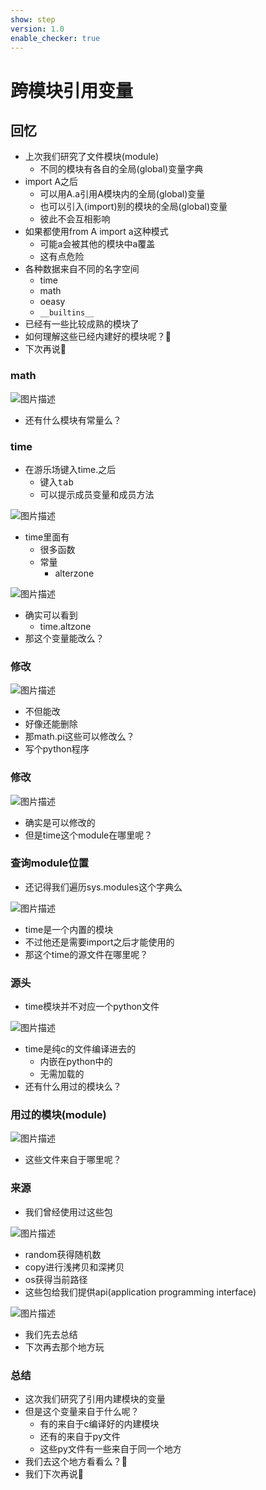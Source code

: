 ```yaml
---
show: step
version: 1.0
enable_checker: true
---
```


# 跨模块引用变量

## 回忆

- 上次我们研究了文件模块(module)
	- 不同的模块有各自的全局(global)变量字典
- import A之后
	- 可以用A.a引用A模块内的全局(global)变量
	- 也可以引入(import)别的模块的全局(global)变量
	- 彼此不会互相影响
- 如果都使用from A import a这种模式
	- 可能a会被其他的模块中a覆盖
	- 这有点危险
- 各种数据来自不同的名字空间
	- time
	- math
	- oeasy
	- `__builtins__`
- 已经有一些比较成熟的模块了
- 如何理解这些已经内建好的模块呢？🤔
- 下次再说👋

### math

![图片描述](https://doc.shiyanlou.com/courses/uid1190679-20220802-1659403687985)

- 还有什么模块有常量么？

### time

- 在游乐场键入time.之后
	- 键入<kbd>tab</kbd>
	- 可以提示成员变量和成员方法

![图片描述](https://doc.shiyanlou.com/courses/uid1190679-20220802-1659402718896)

- time里面有
	- 很多函数
	- 常量
		- alterzone

![图片描述](https://doc.shiyanlou.com/courses/uid1190679-20220802-1659403178275)

- 确实可以看到
	- time.altzone
- 那这个变量能改么？

### 修改

![图片描述](https://doc.shiyanlou.com/courses/uid1190679-20220802-1659422595729)

- 不但能改
- 好像还能删除
- 那math.pi这些可以修改么？
- 写个python程序

### 修改

![图片描述](https://doc.shiyanlou.com/courses/uid1190679-20220802-1659423963959)

- 确实是可以修改的
- 但是time这个module在哪里呢？

### 查询module位置

- 还记得我们遍历sys.modules这个字典么

![图片描述](https://doc.shiyanlou.com/courses/uid1190679-20220802-1659424065194)

- time是一个内置的模块
- 不过他还是需要import之后才能使用的
- 那这个time的源文件在哪里呢？

### 源头

- time模块并不对应一个python文件

![图片描述](https://doc.shiyanlou.com/courses/uid1190679-20220802-1659424598971)

- time是纯c的文件编译进去的
	- 内嵌在python中的
	- 无需加载的
- 还有什么用过的模块么？

### 用过的模块(module)

![图片描述](https://doc.shiyanlou.com/courses/uid1190679-20220802-1659425717561)

- 这些文件来自于哪里呢？

### 来源

- 我们曾经使用过这些包

![图片描述](https://doc.shiyanlou.com/courses/uid1190679-20220802-1659426016446)

- random获得随机数
- copy进行浅拷贝和深拷贝
- os获得当前路径
- 这些包给我们提供api(application programming interface)

![图片描述](https://doc.shiyanlou.com/courses/uid1190679-20220905-1662368109874)

- 我们先去总结
- 下次再去那个地方玩

### 总结
- 这次我们研究了引用内建模块的变量
- 但是这个变量来自于什么呢？
	- 有的来自于c编译好的内建模块
	- 还有的来自于py文件
	- 这些py文件有一些来自于同一个地方
- 我们去这个地方看看么？🤔
- 我们下次再说👋